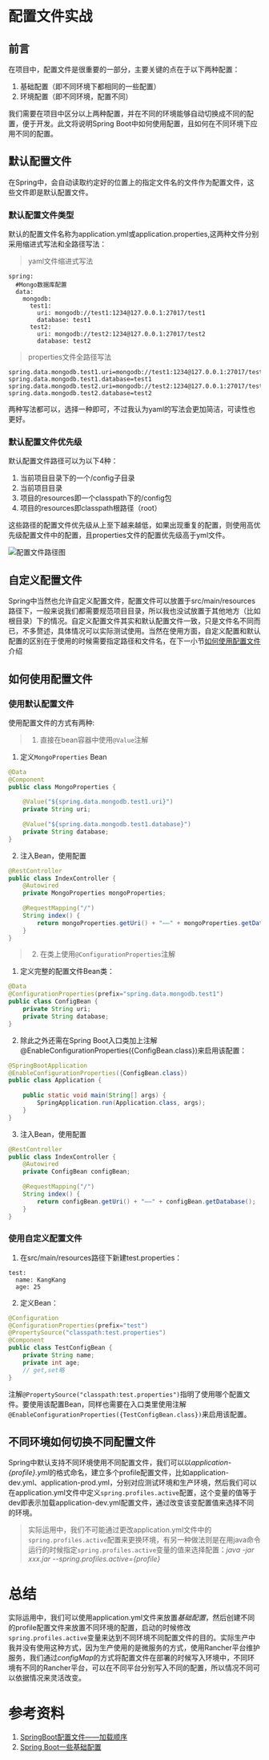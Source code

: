 # 配置文件实战

## 前言
在项目中，配置文件是很重要的一部分，主要关键的点在于以下两种配置：
1. 基础配置（即不同环境下都相同的一些配置）
2. 环境配置（即不同环境，配置不同）

我们需要在项目中区分以上两种配置，并在不同的环境能够自动切换成不同的配置，便于开发。此文将说明Spring Boot中如何使用配置，且如何在不同环境下应用不同的配置。

## 默认配置文件
在Spring中，会自动读取约定好的位置上的指定文件名的文件作为配置文件，这些文件即是默认配置文件。

### 默认配置文件类型
默认的配置文件名称为application.yml或application.properties,这两种文件分别采用缩进式写法和全路径写法：

>yaml文件缩进式写法
```YML
spring:
  #Mongo数据库配置
  data:
    mongodb:
      test1:
        uri: mongodb://test1:1234@127.0.0.1:27017/test1
        database: test1
      test2:
        uri: mongodb://test2:1234@127.0.0.1:27017/test2
        database: test2
```

>properties文件全路径写法
```
spring.data.mongodb.test1.uri=mongodb://test1:1234@127.0.0.1:27017/test1
spring.data.mongodb.test1.database=test1
spring.data.mongodb.test2.uri=mongodb://test2:1234@127.0.0.1:27017/test2
spring.data.mongodb.test2.database=test2
```
两种写法都可以，选择一种即可，不过我认为yaml的写法会更加简洁，可读性也更好。

### 默认配置文件优先级
默认配置文件路径可以为以下4种：
1. 当前项目目录下的一个/config子目录
2. 当前项目目录
3. 项目的resources即一个classpath下的/config包
4. 项目的resources即classpath根路径（root）

这些路径的配置文件优先级从上至下越来越低，如果出现重复的配置，则使用高优先级配置文件中的配置，且properties文件的配置优先级高于yml文件。

![配置文件路径图](https://upload-images.jianshu.io/upload_images/13184578-31bb8d4c59d678b6.png?imageMogr2/auto-orient/strip|imageView2/2/w/478/format/webp)


## 自定义配置文件
Spring中当然也允许自定义配置文件，配置文件可以放置于src/main/resources路径下，一般来说我们都需要规范项目目录，所以我也没试放置于其他地方（比如根目录）下的情况。自定义配置文件其实和默认配置文件一致，只是文件名不同而已，不多赘述，具体情况可以实际测试使用。当然在使用方面，自定义配置和默认配置的区别在于使用的时候需要指定路径和文件名，在下一小节[如何使用配置文件](#如何使用配置文件)介绍

## 如何使用配置文件

### 使用默认配置文件
使用配置文件的方式有两种:
>1. 直接在bean容器中使用`@Value`注解
1. 定义`MongoProperties` Bean
```JAVA
@Data
@Component
public class MongoProperties {
	
    @Value("${spring.data.mongodb.test1.uri}")
    private String uri;
    
    @Value("${spring.data.mongodb.test1.database}")
    private String database;
}
```
2. 注入Bean，使用配置
```JAVA
@RestController
public class IndexController {
    @Autowired
    private MongoProperties mongoProperties;
    
    @RequestMapping("/")
    String index() {
        return mongoProperties.getUri() + "——" + mongoProperties.getDatabase();
    }
}
```
>2. 在类上使用`@ConfigurationProperties`注解
1. 定义完整的配置文件Bean类：
```JAVA
@Data
@ConfigurationProperties(prefix="spring.data.mongodb.test1")
public class ConfigBean {
    private String uri;
    private String database;
}
```
2. 除此之外还需在Spring Boot入口类加上注解@EnableConfigurationProperties({ConfigBean.class})来启用该配置：
```JAVA
@SpringBootApplication
@EnableConfigurationProperties({ConfigBean.class})
public class Application {
	
    public static void main(String[] args) {
        SpringApplication.run(Application.class, args);
    }
}
```
3. 注入Bean，使用配置
```JAVA
@RestController
public class IndexController {
    @Autowired
    private ConfigBean configBean;
    
    @RequestMapping("/")
    String index() {
        return configBean.getUri() + "——" + configBean.getDatabase();
    }
}
```

### 使用自定义配置文件
1. 在src/main/resources路径下新建test.properties：
```YML
test:
  name: KangKang
  age: 25
```
2. 定义Bean：
```JAVA
@Configuration
@ConfigurationProperties(prefix="test")
@PropertySource("classpath:test.properties")
@Component
public class TestConfigBean {
    private String name;
    private int age;
    // get,set略
}
```
注解`@PropertySource("classpath:test.properties")`指明了使用哪个配置文件。要使用该配置Bean，同样也需要在入口类里使用注解`@EnableConfigurationProperties({TestConfigBean.class})`来启用该配置。

## 不同环境如何切换不同配置文件
Spring中默认支持不同环境使用不同配置文件，我们可以以*application-{profile}.yml*的格式命名，建立多个profile配置文件，比如application-dev.yml、application-prod.yml，分别对应测试环境和生产环境，然后我们可以在application.yml文件中定义`spring.profiles.active`配置，这个变量的值等于dev即表示加载application-dev.yml配置文件，通过改变该变配置值来选择不同的环境。
> 实际运用中，我们不可能通过更改application.yml文件中的`spring.profiles.active`配置来更换环境，有另一种做法则是在用java命令运行的时候指定`spring.profiles.active`变量的值来选择配置：*java -jar xxx.jar --spring.profiles.active={profile}*


# 总结
实际运用中，我们可以使用application.yml文件来放置*基础配置*，然后创建不同的profile配置文件来放置不同环境的配置，启动的时候修改`spring.profiles.active`变量来达到不同环境不同配置文件的目的。实际生产中我并没有使用这种方式，因为生产使用的是微服务的方式，使用Rancher平台维护服务，我们通过*configMap*的方式将配置文件在部署的时候写入环境中，不同环境有不同的Rancher平台，可以在不同平台分别写入不同的配置，所以情况不同可以依据情况来灵活改变。

# 参考资料
1. [SpringBoot配置文件——加载顺序](https://www.jianshu.com/p/3c615bd42799)
2. [Spring Boot一些基础配置](https://mrbird.cc/Spring-Boot%20basic%20config.html)